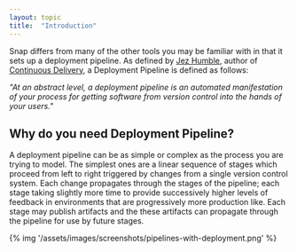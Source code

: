 ```yaml
---
layout: topic
title:  "Introduction"
---
```


Snap differs from many of the other tools you may be familiar with in that it sets up a deployment pipeline. As defined by <a href="http://jezhumble.net/">Jez Humble</a>, author of <a href="http://www.amazon.com/dp/0321601912?tag=contindelive-20">Continuous Delivery</a>, a Deployment Pipeline is defined as follows:

<p><em>"At an abstract level, a deployment pipeline is an automated manifestation of your process for getting software from version control into the hands of your users."</em></p>

## Why do you need Deployment Pipeline?

<p>A deployment pipeline can be as simple or complex as the process you are trying to model. The simplest ones are a linear sequence of stages which proceed from left to right triggered by changes from a single version control system. Each change propagates through the stages of the pipeline; each stage taking slightly more time to provide successively higher levels of feedback in environments that are progressively more production like. Each stage may publish artifacts and the these artifacts can propagate through the pipeline for use by future stages.</p>

{% img '/assets/images/screenshots/pipelines-with-deployment.png' %}
